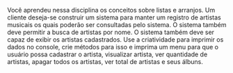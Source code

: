 Você aprendeu nessa disciplina os conceitos sobre listas e arranjos. Um cliente deseja-se construir um sistema para manter um registro de artistas musicais os quais poderão ser consultadas pelo sistema. O sistema também deve permitir a busca de artistas por nome. O sistema também deve ser capaz de exibir os artistas cadastrados. Use a criatividade para imprimir os dados no console, crie métodos para isso e imprima um menu para que o usuário possa cadastrar o artista, visualizar artista, ver quantidade de artistas, apagar todos os artistas, ver total de artistas e seus álbuns.